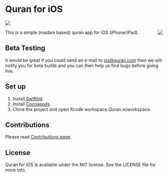 # Quran for iOS

[<img src="https://dl.dropboxusercontent.com/u/60435436/Quran/iOS/Download_on_the_App_Store_Badge_US-UK_135x40.svg" />](https://itunes.apple.com/app/id1118663303)


[<img align="right" src="https://raw.githubusercontent.com/quran/quran-ios/master/Quran/Assets.xcassets/AppIcon.appiconset/Icon-83.5%402x.png" />](https://itunes.apple.com/app/id1118663303)

This is a simple (madani based) quran app for iOS (iPhone/iPad).

## Beta Testing

It would be great if you could send an e-mail to ios@quran.com then we will notify you for beta builds and you can then help us find bugs before going live.

## Set up

1. Install [Swiftlint](https://github.com/realm/SwiftLint).
2. Install [Cocoapods](https://cocoapods.org).
3. Clone the project and open Xcode workspace Quran.xcworkspace.

## Contributions
Please read [Contributions page](https://github.com/quran/quran-ios/wiki/Contributions).

## License

Quran for iOS is available under the MIT license. See the LICENSE file for more info.
